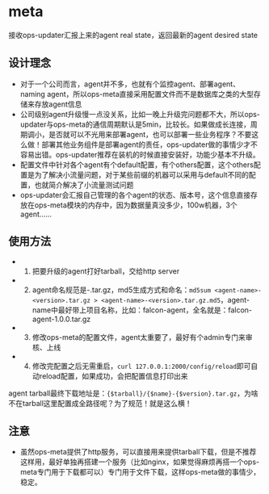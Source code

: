 # meta

接收ops-updater汇报上来的agent real state，返回最新的agent desired state

## 设计理念

- 对于一个公司而言，agent并不多，也就有个监控agent、部署agent、naming agent，所以ops-meta直接采用配置文件而不是数据库之类的大型存储来存放agent信息
- 公司级别agent升级慢一点没关系，比如一晚上升级完问题都不大，所以ops-updater与ops-meta的通信周期默认是5min，比较长。如果做成长连接，周期调小，是否就可以不光用来部署agent，也可以部署一些业务程序？不要这么做！部署其他业务组件是部署agent的责任，ops-updater做的事情少才不容易出错。ops-updater推荐在装机的时候直接安装好，功能少基本不升级。
- 配置文件中针对各个agent有个default配置，有个others配置，这个others配置是为了解决小流量问题，对于某些前缀的机器可以采用与default不同的配置，也就简介解决了小流量测试问题
- ops-updater会汇报自己管理的各个agent的状态、版本号，这个信息直接存放在ops-meta模块的内存中，因为数据量真没多少，100w机器，3个agent……

## 使用方法

- 1. 把要升级的agent打好tarball，交给http server
- 2. agent命名规范是<agent-name>-<version>.tar.gz，md5生成方式和命名：`md5sum <agent-name>-<version>.tar.gz > <agent-name>-<version>.tar.gz.md5`，agent-name中最好带上项目名称，比如：falcon-agent，全名就是：falcon-agent-1.0.0.tar.gz
- 3. 修改ops-meta的配置文件，agent太重要了，最好有个admin专门来审核、上线
- 4. 修改完配置之后无需重启，`curl 127.0.0.1:2000/config/reload`即可自动reload配置，如果成功，会把配置信息打印出来

agent tarball最终下载地址是：`{$tarball}/{$name}-{$version}.tar.gz`，为啥不在tarball这里配置成全路径呢？为了规范！就是这么横！

## 注意

- 虽然ops-meta提供了http服务，可以直接用来提供tarball下载，但是不推荐这样用，最好单独再搭建一个服务（比如nginx，如果觉得麻烦再搭一个ops-meta专门用于下载都可以）专门用于文件下载，这样ops-meta做的事情少，稳定。

